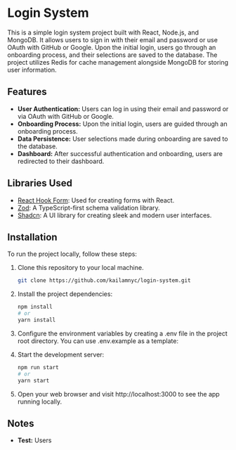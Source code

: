 # Login System

This is a simple login system project built with React, Node.js, and MongoDB. It allows users to sign in with their email and password or use OAuth with GitHub or Google. Upon the initial login, users go through an onboarding process, and their selections are saved to the database. The project utilizes Redis for cache management alongside MongoDB for storing user information.

## Features

- **User Authentication:** Users can log in using their email and password or via OAuth with GitHub or Google.
- **Onboarding Process:** Upon the initial login, users are guided through an onboarding process.
- **Data Persistence:** User selections made during onboarding are saved to the database.
- **Dashboard:** After successful authentication and onboarding, users are redirected to their dashboard.

## Libraries Used

- [React Hook Form](https://react-hook-form.com/): Used for creating forms with React.
- [Zod](https://github.com/colinhacks/zod): A TypeScript-first schema validation library.
- [Shadcn](https://github.com/shadcn/shadcn): A UI library for creating sleek and modern user interfaces.

## Installation

To run the project locally, follow these steps:

1. Clone this repository to your local machine.

   ```sh
   git clone https://github.com/kailamnyc/login-system.git

   ```

2. Install the project dependencies:

   ```sh
   npm install
   # or
   yarn install
   ```

3. Configure the environment variables by creating a .env file in the project root directory. You can use .env.example as a template:

4. Start the development server:

   ```sh
   npm run start
   # or
   yarn start
   ```

5. Open your web browser and visit http://localhost:3000 to see the app running locally.

## Notes

- **Test:** Users
